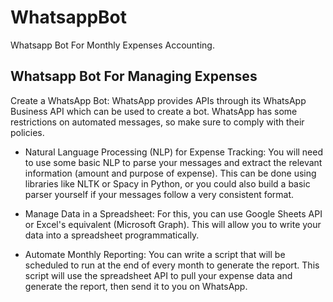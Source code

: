 # WhatsappBot
Whatsapp Bot For Monthly Expenses Accounting.


## Whatsapp Bot For Managing Expenses
Create a WhatsApp Bot: WhatsApp provides APIs through its WhatsApp Business API which can be used to create a bot. 
WhatsApp has some restrictions on automated messages, so make sure to comply with their policies.

* Natural Language Processing (NLP) for Expense Tracking:
You will need to use some basic NLP to parse your messages and extract the relevant information (amount and purpose of expense). 
This can be done using libraries like NLTK or Spacy in Python, or you could also build a basic parser yourself if your messages follow a very consistent format.


* Manage Data in a Spreadsheet:
For this, you can use Google Sheets API or Excel's equivalent (Microsoft Graph). 
This will allow you to write your data into a spreadsheet programmatically.


* Automate Monthly Reporting: 
You can write a script that will be scheduled to run at the end of every month to generate the report. 
This script will use the spreadsheet API to pull your expense data and generate the report, then send it to you on WhatsApp.
